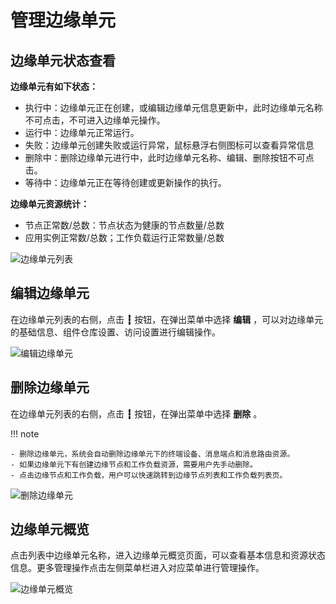 # 管理边缘单元

## 边缘单元状态查看

**边缘单元有如下状态：**

- 执行中：边缘单元正在创建，或编辑边缘单元信息更新中，此时边缘单元名称不可点击，不可进入边缘单元操作。
- 运行中：边缘单元正常运行。
- 失败：边缘单元创建失败或运行异常，鼠标悬浮右侧图标可以查看异常信息
- 删除中：删除边缘单元进行中，此时边缘单元名称、编辑、删除按钮不可点击。
- 等待中：边缘单元正在等待创建或更新操作的执行。

**边缘单元资源统计：**

- 节点正常数/总数：节点状态为健康的节点数量/总数
- 应用实例正常数/总数；工作负载运行正常数量/总数

![边缘单元列表](https://docs.daocloud.io/daocloud-docs-images/docs/zh/docs/kant/images/manage-unit-01.png)

## 编辑边缘单元

在边缘单元列表的右侧，点击 __┇__ 按钮，在弹出菜单中选择 __编辑__ ，可以对边缘单元的基础信息、组件仓库设置、访问设置进行编辑操作。

![编辑边缘单元](https://docs.daocloud.io/daocloud-docs-images/docs/zh/docs/kant/images/manage-unit-02.png)

## 删除边缘单元

在边缘单元列表的右侧，点击 __┇__ 按钮，在弹出菜单中选择 __删除__ 。

!!! note

    - 删除边缘单元，系统会自动删除边缘单元下的终端设备、消息端点和消息路由资源。
    - 如果边缘单元下有创建边缘节点和工作负载资源，需要用户先手动删除。
    - 点击边缘节点和工作负载，用户可以快速跳转到边缘节点列表和工作负载列表页。

![删除边缘单元](https://docs.daocloud.io/daocloud-docs-images/docs/zh/docs/kant/images/manage-unit-03.png)

## 边缘单元概览

点击列表中边缘单元名称，进入边缘单元概览页面，可以查看基本信息和资源状态信息。更多管理操作点击左侧菜单栏进入对应菜单进行管理操作。

![边缘单元概览](https://docs.daocloud.io/daocloud-docs-images/docs/zh/docs/kant/images/manage-unit-04.png)

